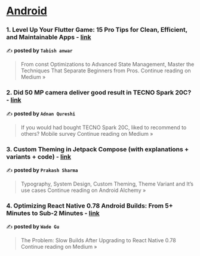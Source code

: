 
<h1><a href=https://medium.com/tag/android/recommended target="_blank" rel="noopener noreferrer">Android</a></h1>
<h3>1. Level Up Your Flutter Game: 15 Pro Tips for Clean, Efficient, and Maintainable Apps - <a href="https://medium.com/@mohammadtabishanwar9/level-up-your-flutter-game-15-pro-tips-for-clean-efficient-and-maintainable-apps-b9caa56ebbec?source=rss------android-5" target="_blank" rel="noopener noreferrer">link</a></h3>

✍️ **posted by `Tabish anwar`**

<blockquote>From const Optimizations to Advanced State Management, Master the Techniques That Separate Beginners from Pros.
Continue reading on Medium »</blockquote>

<h3>2. Did 50 MP camera deliver good result in TECNO Spark 20C? - <a href="https://medium.com/@contactadnan31/did-50-mp-camera-deliver-good-result-in-tecno-spark-20c-039ac2c0f4af?source=rss------android-5" target="_blank" rel="noopener noreferrer">link</a></h3>

✍️ **posted by `Adnan Qureshi`**

<blockquote>If you would had bought TECNO Spark 20C, liked to recommend to others? Mobile survey
Continue reading on Medium »</blockquote>

<h3>3. Custom Theming in Jetpack Compose (with explanations + variants + code) - <a href="https://medium.com/android-alchemy/custom-theming-in-jetpack-compose-with-explanations-variants-code-ffb04b126b10?source=rss------android-5" target="_blank" rel="noopener noreferrer">link</a></h3>

✍️ **posted by `Prakash Sharma`**

<blockquote>Typography, System Design, Custom Theming,  Theme Variant and It’s use cases
Continue reading on Android Alchemy »</blockquote>

<h3>4. Optimizing React Native 0.78 Android Builds: From 5+ Minutes to Sub-2 Minutes - <a href="https://medium.com/@wade-gu/optimizing-react-native-0-78-android-builds-from-5-minutes-to-sub-2-minutes-2fa05d169f0e?source=rss------android-5" target="_blank" rel="noopener noreferrer">link</a></h3>

✍️ **posted by `Wade Gu`**

<blockquote>The Problem: Slow Builds After Upgrading to React Native 0.78
Continue reading on Medium »</blockquote>

